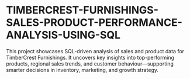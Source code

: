 # TIMBERCREST-FURNISHINGS-SALES-PRODUCT-PERFORMANCE-ANALYSIS-USING-SQL
This project showcases SQL-driven analysis of sales and product data for TimberCrest Furnishings. It uncovers key insights into top-performing products, regional sales trends, and customer behaviour—supporting smarter decisions in inventory, marketing, and growth strategy.
